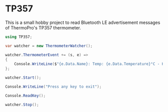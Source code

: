 # TP357

This is a small hobby project to read Bluetooth LE advertisement messages of ThermoPro's TP357 thermometer.

```csharp
using TP357;

var watcher = new ThermometerWatcher();

watcher.ThermometerEvent += (s, e) =>
{
    Console.WriteLine($"{e.Data.Name}: Temp: {e.Data.Temperature}°C - Hum: {e.Data.Humidity}%");
};

watcher.Start();

Console.WriteLine("Press any key to exit");

Console.ReadKey();

watcher.Stop();
```
